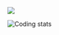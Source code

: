 <div align="left">
  
  ![](https://github-readme-stats.vercel.app/api/wakatime?username=Pamp1n&layout=false)
  
</div>

<div align="left">
  
   ![Coding stats](https://github-readme-stats.vercel.app/api/top-langs/?username=Pmpspn&langs_count=6&layout=compact)
  
</div>
